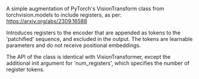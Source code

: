 A simple augmentation of PyTorch's VisionTransform class from torchvision.models to include registers, as per: https://arxiv.org/abs/2309.16588

Introduces registers to the encoder that are appended as tokens to the 'patchified' sequence, and excluded in the output.
The tokens are learnable parameters and do not receive positional embeddings.

The API of the class is identical with VisionTransformer, except the additional init argument for 'num_registers', which specifies the number of register tokens.